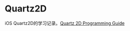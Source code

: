 # Quartz2D
iOS Quartz2D的学习记录。[Quartz 2D Programming Guide](https://developer.apple.com/library/content/documentation/GraphicsImaging/Conceptual/drawingwithquartz2d/Introduction/Introduction.html)
